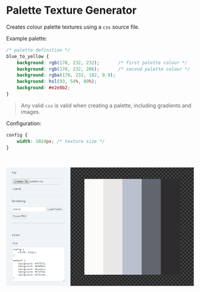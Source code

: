 Palette Texture Generator
=========================

Creates colour palette textures using a `css` source file.

Example palette:

```css
/* palette definition */
blue_to_yellow {
    background: rgb(178, 232, 232);       /* first palette colour */
    background: rgb(178, 232, 206);       /* second palette colour */
    background: rgba(178, 232, 182, 0.9);
    background: hsl(93, 54%, 80%);
    background: #e2e8b2;
}
```

> Any valid `css` is valid when creating a palette, including gradients and images.

Configuration:

```css
config {
    width: 1024px; /* texture size */
}
```

&nbsp;

![screenshot](img/screenshot.PNG)
